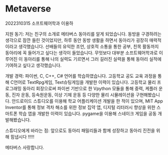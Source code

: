 # Metaverse

2022310315 소프트웨어학과 이용하

지원 동기: 저는 친구의 소개로 메타버스 동아리를 알게 되었습니다. 동방을 구경하려는 생각으로 잠깐 들린 것이었지만, 하루 동안 동방 생활을 하면서 동아리가 굉장히 매력적이라고 생각했습니다. 선배들의 유익한 조언, 상호적 소통을 통한 공부, 친목 활동까지 동아리에 꼭 들어가고 싶다는 생각이 들었습니다. 무엇보다 대부분 소프트웨어학과로 이루어진 이 동아리를 통해 나의 실력도 기르면서 그러 길러진 실력을 통해 동아리 실적에 기여하고 싶다고 생각했습니다.

개발 경력: 파이썬, C, C++, C# 언어를 학습하였습니다. 고등학교 공도 교육 과정을 통해 C언어로 TextRpg게임, Text슈팅게임을 개발한 이력이 있습니다. 고등학교 물리 프로그래밍 동아리 회장으로써 파이썬 기반으로 한 Vpython 모듈을 통해 중력, 케플러 운동, 진자 운동, 등속원운동, 이상 기체 운동 등 다양한 물리 시뮬레이션을 구현해봤습니다. 안드로이드 스튜디오를 이용해 학교 어플리케이션 개발을 한 적이 있으며, MIT App Inventor를 통해 정보 격차 해소를 위한 정보 집약 앱, 디지털 리터러시 향상을 위한 스마트폰 학습 앱을 개발한 이력이 있습니다. pygame을 이용해 스네이크 게임을 공동 개발해봤습니다.

스튜디오에게 바라는 점: 앞으로도 동아리 패밀리들과 함께 성장하고 동아리 진전을 위해 힘냅시다 !!!!!

메타버스 사랑합니다.
